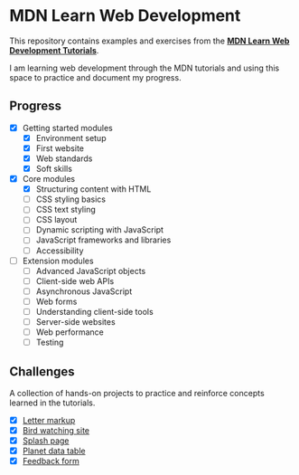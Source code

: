 # MDN Learn Web Development

This repository contains examples and exercises from the [**MDN Learn Web Development Tutorials**](https://developer.mozilla.org/en-US/docs/Learn_web_development).

I am learning web development through the MDN tutorials and using this space to practice and document my progress.

## Progress
- [x] Getting started modules
  - [x] Environment setup
  - [x] First website
  - [x] Web standards
  - [x] Soft skills
- [x] Core modules
  - [x] Structuring content with HTML
  - [ ] CSS styling basics
  - [ ] CSS text styling
  - [ ] CSS layout
  - [ ] Dynamic scripting with JavaScript
  - [ ] JavaScript frameworks and libraries
  - [ ] Accessibility
- [ ] Extension modules
  - [ ] Advanced JavaScript objects
  - [ ] Client-side web APIs
  - [ ] Asynchronous JavaScript
  - [ ] Web forms
  - [ ] Understanding client-side tools
  - [ ] Server-side websites
  - [ ] Web performance
  - [ ] Testing

## Challenges

A collection of hands-on projects to practice and reinforce concepts learned in the tutorials.

- [x] [Letter markup](/challenge/01-letter-markup/)
- [x] [Bird watching site](/challenge/02-bird-watching-site/)
- [x] [Splash page](/challenge/03-splash-page/)
- [x] [Planet data table](/challenge/04-planet-data-table/)
- [x] [Feedback form](/challenge/05-feedback-form/)